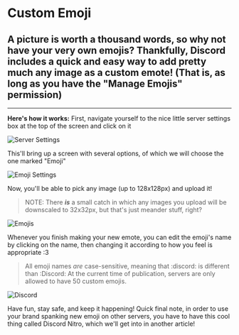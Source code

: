 <!-- TITLE: Emojis -->
<!-- SUBTITLE: A quick summary of Emoji -->

# Custom Emoji
## A picture is worth a thousand words, so why not have your very own emojis? Thankfully, Discord includes a quick and easy way to add pretty much any image as a custom emote! (That is, as long as you have the "Manage Emojis" permission)

---

 __Here's how it works:__
First, navigate yourself to the nice little server settings box at the top of the screen and click on it

![Server Settings](http://imgur.com/pRNsJv4.png)

This'll bring up a screen with several options, of which we will choose the one marked "Emoji"

![Emoji Settings](http://imgur.com/sa5xrB3.png)

Now, you'll be able to pick any image (up to 128x128px) and upload it! 
> NOTE: There ***is*** a small catch in which any images you upload will be downscaled to 32x32px, but that's just meander stuff, right?

![Emojis](http://imgur.com/BshV2VS.png)

Whenever you finish making your new emote, you can edit the emoji's name by clicking on the name, then changing it according to how you feel is appropriate :3
> All emoji names *are* case-sensitive, meaning that :discord: is different than :Discord:
>At the current time of publication, servers are only allowed to have 50 custom emojis.

![Discord](http://i.thedrutribe.us/92a46ce9.png)

Have fun, stay safe, and keep it happening! Quick final note, in order to use your brand spanking new emoji on other servers, you have to have this cool thing called Discord Nitro, which we'll get into in another article!